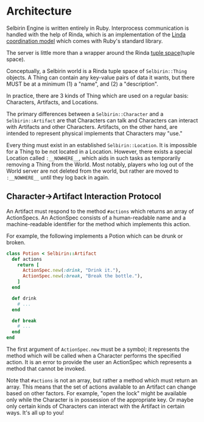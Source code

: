 # Architecture

Selbirin Engine is written entirely in Ruby. Interprocess communication is
handled with the help of Rinda, which is an implementation of the [Linda
coordination model](linda) which comes with Ruby's standard library.

The server is little more than a wrapper around the Rinda [tuple
space](tuple space).

Conceptually, a Selbirin world is a Rinda tuple space of `Selbirin::Thing`
objects. A Thing can contain any key-value pairs of data it wants, but there
MUST be at a minimum (1) a "name", and (2) a "description".

In practice, there are 3 kinds of Thing which are used on a regular basis:
Characters, Artifacts, and Locations.

The primary differences between a `Selbirin::Character` and a
`Selbirin::Artifact` are that Characters can talk and Characters can
interact with Artifacts and other Characters. Artifacts, on the other hand,
are intended to represent physical implements that Characters may "use."

Every thing must exist in an established `Selbirin::Location`. It is
impossible for a Thing to be not located in a Location. However, there
exists a special Location called `:__NOWHERE__`, which aids in such tasks as
temporarily removing a Thing from the World. Most notably, players who log
out of the World server are not deleted from the world, but rather are
moved to `:__NOWHERE__` until they log back in again.


## Character->Artifact Interaction Protocol

An Artifact must respond to the method `#actions` which returns an array of
ActionSpecs. An ActionSpec consists of a human-readable name and a
machine-readable identifier for the method which implements this action.

For example, the following implements a Potion which can be drunk or broken.

```ruby
class Potion < Selbirin::Artifact
  def actions
    return [
      ActionSpec.new(:drink, "Drink it."),
      ActionSpec.new(:break, "Break the bottle."),
    ]
  end

  def drink
    # ...
  end

  def break
    # ...
  end
end
```

The first argument of `ActionSpec.new` must be a symbol; it represents the
method which will be called when a Character performs the specified action.
It is an error to provide the user an ActionSpec which represents a method
that cannot be invoked.

Note that `#actions` is not an array, but rather a method which must return
an array. This means that the set of actions available to an Artifact can
change based on other factors. For example, "open the lock" might be
available only while the Character is in possession of the appropriate key.
Or maybe only certain kinds of Characters can interact with the Artifact in
certain ways. It's all up to you!

[linda]: https://en.wikipedia.org/wiki/Linda_(coordination_language)
[tuple space]: https://en.wikipedia.org/wiki/Tuple_space
